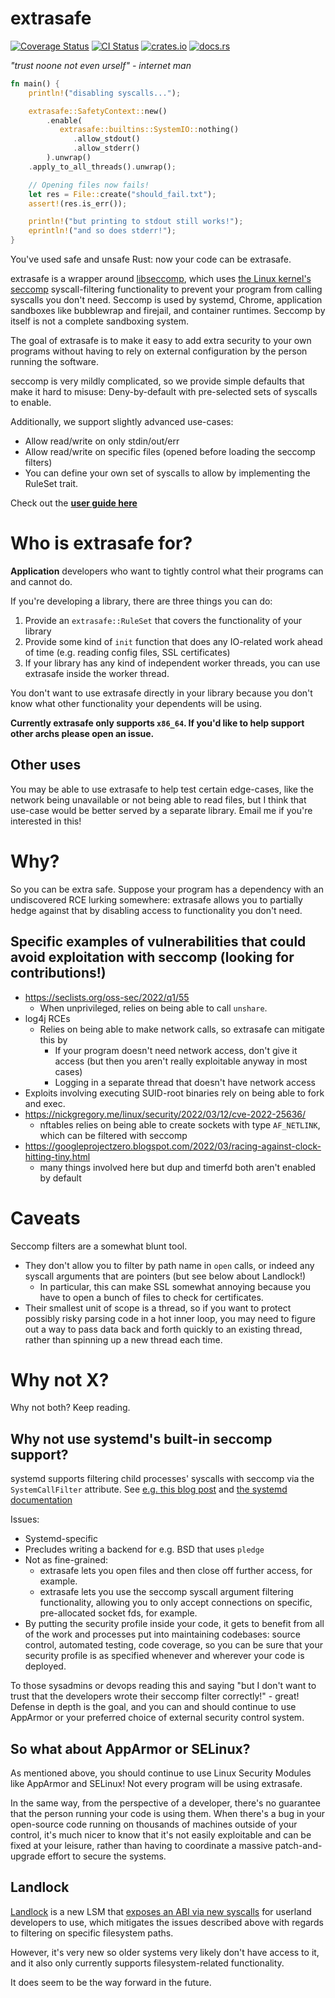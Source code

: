 # extrasafe

[![Coverage Status](https://coveralls.io/repos/github/boustrophedon/extrasafe/badge.svg?branch=master)](https://coveralls.io/github/boustrophedon/extrasafe?branch=master) [![CI Status](https://github.com/boustrophedon/extrasafe/actions/workflows/build-test.yaml/badge.svg)](https://github.com/boustrophedon/extrasafe/actions/workflows/build-test.yaml) [![crates.io](https://img.shields.io/crates/v/extrasafe)](https://crates.io/crates/extrasafe) [![docs.rs](https://img.shields.io/docsrs/extrasafe)](https://docs.rs/extrasafe/latest/extrasafe/)

*"trust noone not even urself" - internet man*

```rust
fn main() {
    println!("disabling syscalls...");

    extrasafe::SafetyContext::new()
        .enable(
           extrasafe::builtins::SystemIO::nothing()
              .allow_stdout()
              .allow_stderr()
   	    ).unwrap()
	.apply_to_all_threads().unwrap();

    // Opening files now fails!
    let res = File::create("should_fail.txt");
    assert!(res.is_err());

    println!("but printing to stdout still works!");
    eprintln!("and so does stderr!");
}
```

You've used safe and unsafe Rust: now your code can be extrasafe.

extrasafe is a wrapper around [libseccomp](https://libseccomp.readthedocs.io/en/latest/), which uses [the Linux kernel's seccomp](https://www.kernel.org/doc/html/latest/userspace-api/seccomp_filter.html) syscall-filtering functionality to prevent your program from calling syscalls you don't need. Seccomp is used by systemd, Chrome, application sandboxes like bubblewrap and firejail, and container runtimes. Seccomp by itself is not a complete sandboxing system.

The goal of extrasafe is to make it easy to add extra security to your own programs without having to rely on external configuration by the person running the software.

seccomp is very mildly complicated, so we provide simple defaults that make it hard to misuse: Deny-by-default with pre-selected sets of syscalls to enable.

Additionally, we support slightly advanced use-cases:
  - Allow read/write on only stdin/out/err
  - Allow read/write on specific files (opened before loading the seccomp filters)
  - You can define your own set of syscalls to allow by implementing the RuleSet trait.

Check out the [**user guide here**](https://github.com/boustrophedon/extrasafe/blob/master/user-guide.md)

# Who is extrasafe for?

**Application** developers who want to tightly control what their programs can and cannot do.

If you're developing a library, there are three things you can do:

1. Provide an `extrasafe::RuleSet` that covers the functionality of your library
2. Provide some kind of `init` function that does any IO-related work ahead of time (e.g. reading config files, SSL certificates)
3. If your library has any kind of independent worker threads, you can use extrasafe inside the worker thread.

You don't want to use extrasafe directly in your library because you don't know what other functionality your dependents will be using.

**Currently extrasafe only supports `x86_64`. If you'd like to help support other archs please open an issue.**

## Other uses

You may be able to use extrasafe to help test certain edge-cases, like the network being unavailable or not being able to read files, but I think that use-case would be better served by a separate library. Email me if you're interested in this!

# Why?

So you can be extra safe. Suppose your program has a dependency with an undiscovered RCE lurking somewhere: extrasafe allows you to partially hedge against that by disabling access to functionality you don't need.

## Specific examples of vulnerabilities that could avoid exploitation with seccomp (looking for contributions!)

- https://seclists.org/oss-sec/2022/q1/55
  - When unprivileged, relies on being able to call `unshare`.
- log4j RCEs
  - Relies on being able to make network calls, so extrasafe can mitigate this by
    - If your program doesn't need network access, don't give it access (but then you aren't really exploitable anyway in most cases)
    - Logging in a separate thread that doesn't have network access
- Exploits involving executing SUID-root binaries rely on being able to fork and exec.
- https://nickgregory.me/linux/security/2022/03/12/cve-2022-25636/
  - nftables relies on being able to create sockets with type `AF_NETLINK`, which can be filtered with seccomp
- https://googleprojectzero.blogspot.com/2022/03/racing-against-clock-hitting-tiny.html
  - many things involved here but dup and timerfd both aren't enabled by default
# Caveats

Seccomp filters are a somewhat blunt tool.

- They don't allow you to filter by path name in `open` calls, or indeed any syscall arguments that are pointers (but see below about Landlock!)
	- In particular, this can make SSL somewhat annoying because you have to open a bunch of files to check for certificates.
- Their smallest unit of scope is a thread, so if you want to protect possibly risky parsing code in a hot inner loop, you may need to figure out a way to pass data back and forth quickly to an existing thread, rather than spinning up a new thread each time.

# Why not X?

Why not both? Keep reading.

## Why not use systemd's built-in seccomp support?

systemd supports filtering child processes' syscalls with seccomp via the `SystemCallFilter` attribute. See [e.g. this blog post](https://prefetch.net/blog/2017/11/27/securing-systemd-services-with-seccomp-profiles/) and [the systemd documentation]()

Issues:

- Systemd-specific
- Precludes writing a backend for e.g. BSD that uses `pledge`
- Not as fine-grained:
	- extrasafe lets you open files and then close off further access, for example.
	- extrasafe lets you use the seccomp syscall argument filtering functionality, allowing you to only accept connections on specific, pre-allocated socket fds, for example.
- By putting the security profile inside your code, it gets to benefit from all of the work and processes put into maintaining codebases: source control, automated testing, code coverage, so you can be sure that your security profile is as specified whenever and wherever your code is deployed.

To those sysadmins or devops reading this and saying "but I don't want to trust that the developers wrote their seccomp filter correctly!" - great! Defense in depth is the goal, and you can and should continue to use AppArmor or your preferred choice of external security control system. 

## So what about AppArmor or SELinux?

As mentioned above, you should continue to use Linux Security Modules like AppArmor and SELinux! Not every program will be using extrasafe.

In the same way, from the perspective of a developer, there's no guarantee that the person running your code is using them. When there's a bug in your open-source code running on thousands of machines outside of your control, it's much nicer to know that it's not easily exploitable and can be fixed at your leisure, rather than having to coordinate a massive patch-and-upgrade effort to secure the systems. 

## Landlock

[Landlock](https://landlock.io/) is a new LSM that [exposes an ABI via new syscalls](https://www.kernel.org/doc/html/latest/userspace-api/landlock.html) for userland developers to use, which mitigates the issues described above with regards to filtering on specific filesystem paths.

However, it's very new so older systems very likely don't have access to it, and it also only currently supports filesystem-related functionality.

It does seem to be the way forward in the future.

